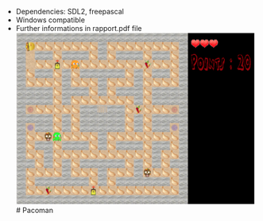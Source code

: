 - Dependencies: SDL2, freepascal
- Windows compatible
- Further informations in rapport.pdf file
  ![Pacoman](pacoman.png)# Pacoman
